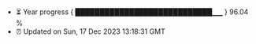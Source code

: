 - ⏳ Year progress { ████████████████████████████▁▁ } 96.04 %
- ⏰ Updated on Sun, 17 Dec 2023 13:18:31 GMT

